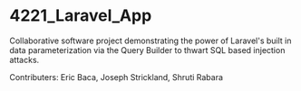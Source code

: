 # 4221_Laravel_App
Collaborative software project demonstrating the power of Laravel's built in data parameterization via the Query Builder to thwart SQL based injection attacks.

Contributers: Eric Baca, Joseph Strickland, Shruti Rabara
